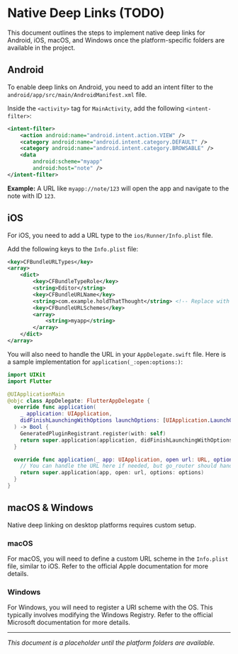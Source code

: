 # Native Deep Links (TODO)

This document outlines the steps to implement native deep links for Android, iOS, macOS, and Windows once the platform-specific folders are available in the project.

## Android

To enable deep links on Android, you need to add an intent filter to the `android/app/src/main/AndroidManifest.xml` file.

Inside the `<activity>` tag for `MainActivity`, add the following `<intent-filter>`:

```xml
<intent-filter>
    <action android:name="android.intent.action.VIEW" />
    <category android:name="android.intent.category.DEFAULT" />
    <category android:name="android.intent.category.BROWSABLE" />
    <data
        android:scheme="myapp"
        android:host="note" />
</intent-filter>
```

**Example:**
A URL like `myapp://note/123` will open the app and navigate to the note with ID `123`.

## iOS

For iOS, you need to add a URL type to the `ios/Runner/Info.plist` file.

Add the following keys to the `Info.plist` file:

```xml
<key>CFBundleURLTypes</key>
<array>
    <dict>
        <key>CFBundleTypeRole</key>
        <string>Editor</string>
        <key>CFBundleURLName</key>
        <string>com.example.holdThatThought</string> <!-- Replace with your bundle ID -->
        <key>CFBundleURLSchemes</key>
        <array>
            <string>myapp</string>
        </array>
    </dict>
</array>
```

You will also need to handle the URL in your `AppDelegate.swift` file. Here is a sample implementation for `application(_:open:options:)`:

```swift
import UIKit
import Flutter

@UIApplicationMain
@objc class AppDelegate: FlutterAppDelegate {
  override func application(
    _ application: UIApplication,
    didFinishLaunchingWithOptions launchOptions: [UIApplication.LaunchOptionsKey: Any]?
  ) -> Bool {
    GeneratedPluginRegistrant.register(with: self)
    return super.application(application, didFinishLaunchingWithOptions: launchOptions)
  }

  override func application(_ app: UIApplication, open url: URL, options: [UIApplication.OpenURLOptionsKey : Any] = [:]) -> Bool {
    // You can handle the URL here if needed, but go_router should handle it automatically.
    return super.application(app, open: url, options: options)
  }
}
```

## macOS & Windows

Native deep linking on desktop platforms requires custom setup.

### macOS
For macOS, you will need to define a custom URL scheme in the `Info.plist` file, similar to iOS. Refer to the official Apple documentation for more details.

### Windows
For Windows, you will need to register a URI scheme with the OS. This typically involves modifying the Windows Registry. Refer to the official Microsoft documentation for more details.

---
*This document is a placeholder until the platform folders are available.*
